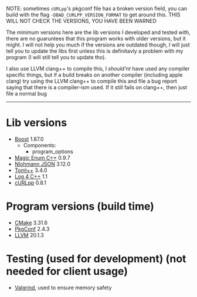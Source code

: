 NOTE: sometimes `cURLpp`'s pkgconf file has a broken version field, you can build with the flag `-DBAD_CURLPP_VERSION_FORMAT` to get around this. THIS WILL NOT CHECK THE VERSIONS, YOU HAVE BEEN WARNED

The minimum versions here are the lib versions I developed and tested with, there are no guaruntees that this program works with older versions, but it might. I will not help you much if the versions are outdated though, I will just tell you to update the libs first unless this is definitavly a problem with my program (I will still tell you to update tho).

I also use LLVM clang++ to compile this, I *should'nt* have used any compiler specific things, but if a build breaks on another compiler (including apple clang) try using the LLVM clang++ to compile this and file a bug report saying that there is a compiler-ism used. If it still fails on clang++, then just file a normal bug

---
# Lib versions
- [Boost](https://www.boost.org/) 1.87.0
  - Components:
    - program_options
- [Magic Enum C++](https://github.com/Neargye/magic_enum) 0.9.7
- [Nlohmann JSON](https://github.com/nlohmann/json) 3.12.0
- [Toml++](https://marzer.github.io/tomlplusplus/) 3.4.0
- [Log 4 C++](https://log4cpp.sourceforge.net/) 1.1
- [cURLpp](https://www.curlpp.org/) 0.8.1

# Program versions (build time)
- [CMake](https://cmake.org) 3.31.6
- [PkgConf](http://pkgconf.org/) 2.4.3
- [LLVM](https://llvm.org) 20.1.3

# Testing (used for development) (not needed for client usage)
- [Valgrind](https://valgrind.org/), used to ensure memory safety
